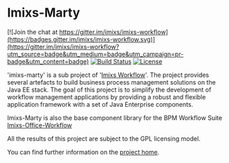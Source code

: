 # Imixs-Marty
[![Join the chat at https://gitter.im/imixs/imixs-workflow](https://badges.gitter.im/imixs/imixs-workflow.svg)](https://gitter.im/imixs/imixs-workflow?utm_source=badge&utm_medium=badge&utm_campaign=pr-badge&utm_content=badge)
[![Build Status](https://travis-ci.org/imixs/imixs-marty.svg?branch=master)](https://travis-ci.org/imixs/imixs-marty)
[![License](https://img.shields.io/aur/license/yaourt.svg?maxAge=2592000)](https://github.com/imixs/imixs-marty/blob/master/LICENSE)


'imixs-marty' is a sub project of '[Imixs Workflow](https://github.com/imixs/imixs-workflow)'. The project provides several artefacts to build business process management solutions on the Java EE stack. The goal of this project is to simplify the development of workflow management applications by providing a robust and flexible application framework with a set of Java Enterprise components. 

Imixs-Marty is also the base component library for the BPM Workflow Suite [Imixs-Office-Workflow](https://github.com/imixs/imixs-office-workflow)

All the results of this project are subject to the GPL licensing model.

You can find further information on the [project home](http://www.imixs.org/marty).
